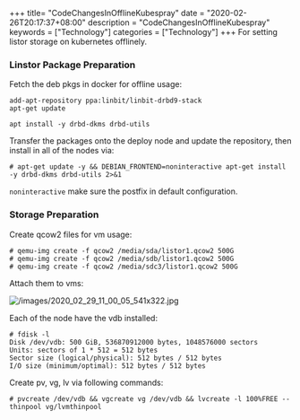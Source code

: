 +++
title= "CodeChangesInOfflineKubespray"
date = "2020-02-26T20:17:37+08:00"
description = "CodeChangesInOfflineKubespray"
keywords = ["Technology"]
categories = ["Technology"]
+++
For setting listor storage on kubernetes offlinely.   

### Linstor Package Preparation
Fetch the deb pkgs in docker for offline usage:     

```
add-apt-repository ppa:linbit/linbit-drbd9-stack
apt-get update

apt install -y drbd-dkms drbd-utils
```
Transfer the packages onto the deploy node and update the repository, then install in all of the nodes via:     

```
# apt-get update -y && DEBIAN_FRONTEND=noninteractive apt-get install -y drbd-dkms drbd-utils 2>&1 
```
`noninteractive` make sure the postfix in default configuration.   
### Storage Preparation
Create qcow2 files for vm usage:    

```
# qemu-img create -f qcow2 /media/sda/listor1.qcow2 500G
# qemu-img create -f qcow2 /media/sdb/listor1.qcow2 500G
# qemu-img create -f qcow2 /media/sdc3/listor1.qcow2 500G
```
Attach them to vms:    

![/images/2020_02_29_11_00_05_541x322.jpg](/images/2020_02_29_11_00_05_541x322.jpg)

Each of the node have the vdb installed:    

```
# fdisk -l
Disk /dev/vdb: 500 GiB, 536870912000 bytes, 1048576000 sectors
Units: sectors of 1 * 512 = 512 bytes
Sector size (logical/physical): 512 bytes / 512 bytes
I/O size (minimum/optimal): 512 bytes / 512 bytes
```

Create pv, vg, lv via following commands:    

```
# pvcreate /dev/vdb && vgcreate vg /dev/vdb && lvcreate -l 100%FREE --thinpool vg/lvmthinpool
```
